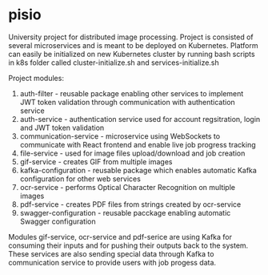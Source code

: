 # pisio

University project for distributed image processing. Project is consisted of several microservices and is meant to be deployed on Kubernetes. Platform can easily be initialized on new Kubernetes cluster by running bash scripts in k8s folder called cluster-initialize.sh and services-initialize.sh

Project modules:
  1. auth-filter - reusable package enabling other services to implement JWT token validation through communication with authentication service
  2. auth-service - authentication service used for account regsitration, login and JWT token validation
  3. communication-service - microservice using WebSockets to communicate with React frontend and enable live job progress tracking
  4. file-service - used for image files upload/download and job creation
  5. gif-service - creates GIF from multiple images
  6. kafka-configuration - reusable package which enables automatic Kafka configuration for other web services
  7. ocr-service - performs Optical Character Recognition on multiple images
  8. pdf-service - creates PDF files from strings created by ocr-service
  9. swagger-configuration - reusable pacckage enabling automatic Swagger configuration

Modules gif-service, ocr-service and pdf-serice are using Kafka for consuming their inputs and for pushing their outputs back to the system. These services are also sending special data through Kafka to communication service to provide users with job progess data.
